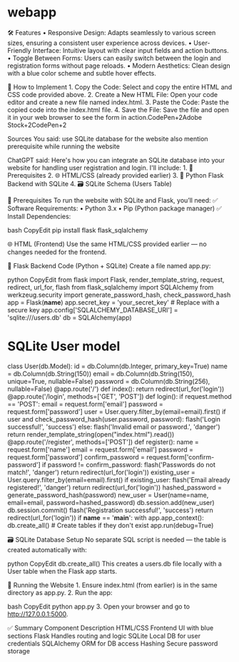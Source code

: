 # webapp
🛠️ Features
	• Responsive Design: Adapts seamlessly to various screen sizes, ensuring a consistent user experience across devices.
	• User-Friendly Interface: Intuitive layout with clear input fields and action buttons.
	• Toggle Between Forms: Users can easily switch between the login and registration forms without page reloads.
	• Modern Aesthetics: Clean design with a blue color scheme and subtle hover effects.

🚀 How to Implement
	1. Copy the Code: Select and copy the entire HTML and CSS code provided above.
	2. Create a New HTML File: Open your code editor and create a new file named index.html.
	3. Paste the Code: Paste the copied code into the index.html file.
	4. Save the File: Save the file and open it in your web browser to see the form in action.CodePen+2Adobe Stock+2CodePen+2

Sources
You said:
use SQLite database for the website also mention prerequisite while running the website

ChatGPT said:
Here's how you can integrate an SQLite database into your website for handling user registration and login. I'll include:
	1. 🔧 Prerequisites
	2. 🌐 HTML/CSS (already provided earlier)
	3. 🐍 Python Flask Backend with SQLite
	4. 🗃️ SQLite Schema (Users Table)

🔧 Prerequisites
To run the website with SQLite and Flask, you’ll need:
✅ Software Requirements:
	• Python 3.x
	• Pip (Python package manager)
✅ Install Dependencies:

bash
CopyEdit
pip install flask flask_sqlalchemy

🌐 HTML (Frontend)
Use the same HTML/CSS provided earlier — no changes needed for the frontend.

🐍 Flask Backend Code (Python + SQLite)
Create a file named app.py:

python
CopyEdit
from flask import Flask, render_template_string, request, redirect, url_for, flash
from flask_sqlalchemy import SQLAlchemy
from werkzeug.security import generate_password_hash, check_password_hash
app = Flask(__name__)
app.secret_key = 'your_secret_key'  # Replace with a secure key
app.config['SQLALCHEMY_DATABASE_URI'] = 'sqlite:///users.db'
db = SQLAlchemy(app)
# SQLite User model
class User(db.Model):
    id = db.Column(db.Integer, primary_key=True)
    name = db.Column(db.String(150))
    email = db.Column(db.String(150), unique=True, nullable=False)
    password = db.Column(db.String(256), nullable=False)
@app.route('/')
def index():
    return redirect(url_for('login'))
@app.route('/login', methods=['GET', 'POST'])
def login():
    if request.method == 'POST':
        email = request.form['email']
        password = request.form['password']
        user = User.query.filter_by(email=email).first()
        if user and check_password_hash(user.password, password):
            flash('Login successful!', 'success')
        else:
            flash('Invalid email or password.', 'danger')
    return render_template_string(open("index.html").read())
@app.route('/register', methods=['POST'])
def register():
    name = request.form['name']
    email = request.form['email']
    password = request.form['password']
    confirm_password = request.form['confirm-password']
if password != confirm_password:
        flash('Passwords do not match!', 'danger')
        return redirect(url_for('login'))
existing_user = User.query.filter_by(email=email).first()
    if existing_user:
        flash('Email already registered!', 'danger')
        return redirect(url_for('login'))
hashed_password = generate_password_hash(password)
    new_user = User(name=name, email=email, password=hashed_password)
    db.session.add(new_user)
    db.session.commit()
    flash('Registration successful!', 'success')
    return redirect(url_for('login'))
if __name__ == '__main__':
    with app.app_context():
        db.create_all()  # Create tables if they don't exist
    app.run(debug=True)

🗃️ SQLite Database Setup
No separate SQL script is needed — the table is created automatically with:

python
CopyEdit
db.create_all()
This creates a users.db file locally with a User table when the Flask app starts.

🏁 Running the Website
	1. Ensure index.html (from earlier) is in the same directory as app.py.
	2. Run the app:

bash
CopyEdit
python app.py
	3. Open your browser and go to http://127.0.0.1:5000.

✅ Summary
Component	Description
HTML/CSS	Frontend UI with blue sections
Flask	Handles routing and logic
SQLite	Local DB for user credentials
SQLAlchemy	ORM for DB access
Hashing	Secure password storage



